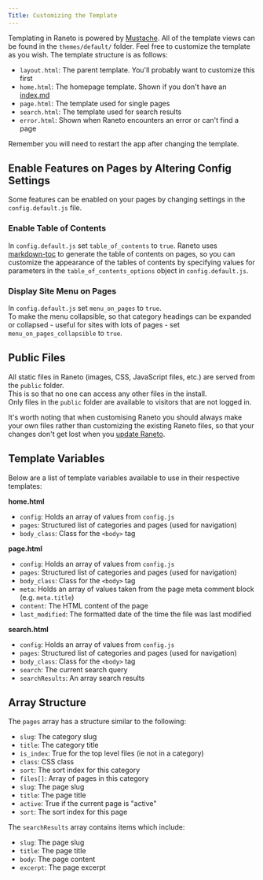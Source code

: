 ```yaml
---
Title: Customizing the Template
---
```


Templating in Raneto is powered by [Mustache](https://mustache.github.io/). All of the template views can
be found in the `themes/default/` folder. Feel free to customize the template as you wish. The template structure
is as follows:

* `layout.html`: The parent template. You'll probably want to customize this first
* `home.html`: The homepage template. Shown if you don't have an [index.md](%base_url%/usage/custom-homepage)
* `page.html`: The template used for single pages
* `search.html`: The template used for search results
* `error.html`: Shown when Raneto encounters an error or can't find a page

Remember you will need to restart the app after changing the template.

## Enable Features on Pages by Altering Config Settings

Some features can be enabled on your pages by changing settings in the `config.default.js` file.

### Enable Table of Contents

In `config.default.js` set `table_of_contents` to `true`. Raneto uses 
[markdown-toc](https://github.com/jonschlinkert/markdown-toc) to generate 
the table of contents on pages, so you can customize the appearance of the 
tables of contents by specifying values for parameters in 
the `table_of_contents_options` object in `config.default.js`.

### Display Site Menu on Pages

In `config.default.js` set `menu_on_pages` to `true`.  
To make the menu collapsible, so that category headings can be expanded or collapsed - 
useful for sites with lots of pages - set `menu_on_pages_collapsible` to `true`.

## Public Files

All static files in Raneto (images, CSS, JavaScript files, etc.) are served from the `public` folder.  
This is so that no one can access any other files in the install.  
Only files in the `public` folder are available to visitors that are not logged in.  

It's worth noting that when customising Raneto you should always make your
own files rather than customizing the existing Raneto files,
so that your changes don't get lost when you [update Raneto](%base_url%/updates/updating-raneto).

## Template Variables

Below are a list of template variables available to use in their respective templates:

**home.html**

* `config`: Holds an array of values from `config.js`
* `pages`: Structured list of categories and pages (used for navigation)
* `body_class`: Class for the `<body>` tag

**page.html**

* `config`: Holds an array of values from `config.js`
* `pages`: Structured list of categories and pages (used for navigation)
* `body_class`: Class for the `<body>` tag
* `meta`: Holds an array of values taken from the page meta comment block (e.g. `meta.title`)
* `content`: The HTML content of the page
* `last_modified`: The formatted date of the time the file was last modified

**search.html**

* `config`: Holds an array of values from `config.js`
* `pages`: Structured list of categories and pages (used for navigation)
* `body_class`: Class for the `<body>` tag
* `search`: The current search query
* `searchResults`: An array search results

## Array Structure

The `pages` array has a structure similar to the following:

* `slug`: The category slug
* `title`: The category title
* `is_index`: True for the top level files (ie not in a category)
* `class`: CSS class
* `sort`: The sort index for this category
* `files[]`: Array of pages in this category
* `slug`: The page slug
* `title`: The page title
* `active`: True if the current page is "active"
* `sort`: The sort index for this page

The `searchResults` array contains items which include:

* `slug`: The page slug
* `title`: The page title
* `body`: The page content
* `excerpt`: The page excerpt
